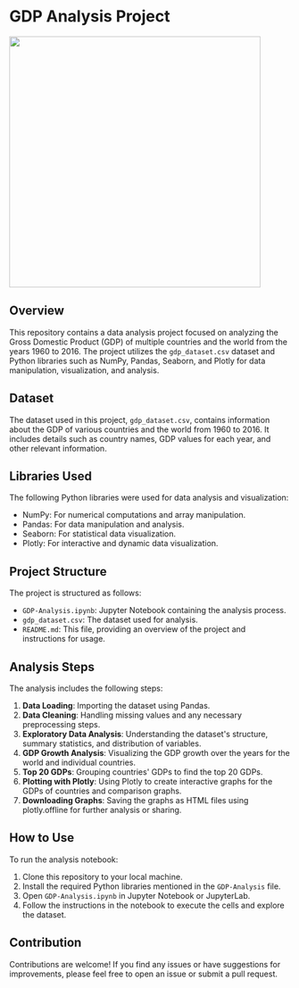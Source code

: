 # GDP Analysis Project

<img src="https://ourworldindata.org/grapher/thumbnail/national-gdp-constant-usd-wb.png?imType=twitter" height="450">

## Overview

This repository contains a data analysis project focused on analyzing the Gross Domestic Product (GDP) of multiple countries and the world from the years 1960 to 2016. The project utilizes the `gdp_dataset.csv` dataset and Python libraries such as NumPy, Pandas, Seaborn, and Plotly for data manipulation, visualization, and analysis.

## Dataset

The dataset used in this project, `gdp_dataset.csv`, contains information about the GDP of various countries and the world from 1960 to 2016. It includes details such as country names, GDP values for each year, and other relevant information.

## Libraries Used

The following Python libraries were used for data analysis and visualization:

- NumPy: For numerical computations and array manipulation.
- Pandas: For data manipulation and analysis.
- Seaborn: For statistical data visualization.
- Plotly: For interactive and dynamic data visualization.

## Project Structure

The project is structured as follows:

- `GDP-Analysis.ipynb`: Jupyter Notebook containing the analysis process.
- `gdp_dataset.csv`: The dataset used for analysis.
- `README.md`: This file, providing an overview of the project and instructions for usage.

## Analysis Steps

The analysis includes the following steps:

1. **Data Loading**: Importing the dataset using Pandas.
2. **Data Cleaning**: Handling missing values and any necessary preprocessing steps.
3. **Exploratory Data Analysis**: Understanding the dataset's structure, summary statistics, and distribution of variables.
4. **GDP Growth Analysis**: Visualizing the GDP growth over the years for the world and individual countries.
5. **Top 20 GDPs**: Grouping countries' GDPs to find the top 20 GDPs.
6. **Plotting with Plotly**: Using Plotly to create interactive graphs for the GDPs of countries and comparison graphs.
7. **Downloading Graphs**: Saving the graphs as HTML files using plotly.offline for further analysis or sharing.

## How to Use

To run the analysis notebook:

1. Clone this repository to your local machine.
2. Install the required Python libraries mentioned in the `GDP-Analysis` file.
3. Open `GDP-Analysis.ipynb` in Jupyter Notebook or JupyterLab.
4. Follow the instructions in the notebook to execute the cells and explore the dataset.

## Contribution

Contributions are welcome! If you find any issues or have suggestions for improvements, please feel free to open an issue or submit a pull request.
